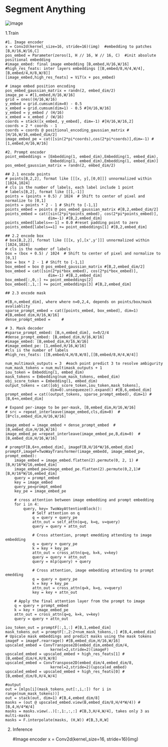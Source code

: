 # Segment Anything

![image](https://github.com/user-attachments/assets/c8924a90-157f-459c-873f-570a99a1ec32)

1.Train

    #1. Image encoder
    x = Conv2d(kernel_size=16, stride=16)(img)  #embedding to patches [B,H/16,W/16,C]
    pos_embed = Parameter(zeros(1, H // 16, W // 16, C)  #init absolute positional embedding
    #image_embed: final image embedding [B,embed,H/16,W/16]
    #high_res_feats: inter layers embeddings [[B,embed/8,H/4,W/4],[B,embed/4,H/8,W/8]]
    [image_embed,high_res_feats] = ViT(x + pos_embed)  

    # image embed position encoding
    pos_embed_gaussian_matrix = randn(2, embed_dim/2)
    image_pe = #[1,embed,H/16,W/16]
    grid = ones((H/16,W/16)
    y_embed = grid.cumsum(dim=0) - 0.5
    x_embed = grid.cumsum(dim=1) - 0.5 #[H/16,W/16]
    y_embed = y_embed / (H/16)
    x_embed = x_embed / (W/16)
    coords = stack([x_embed, y_embed], dim=-1) #[H/16,W/16,2]  
    coords = 2 * coords - 1
    coords = coords @ positional_encoding_gaussian_matrix #[H/16,W/16,embed_dim/2]  
    image_embed_pe = cat([sin(2*pi*coords),cos(2*pi*coords)],dim=-1) #[1,embed,H/16,W/16]

    #2. Prompt encoder
    point_embeddings = [Embedding(1, embed_dim),Embedding(1, embed_dim),
                        Embedding(1, embed_dim),Embedding(1, embed_dim)]
    pos_embed_gaussian_matrix = randn(2, embed_dim/2)

    ## 2.1 encode points 
    # points[B,2,2], format like [[[x, y],[0,0]]] unnormalized within [1024,1024]
    # cls is the number of labels, each label include 1 point
    # labels[B,2], format like [[1,-1]]
    points = (points + 0.5) / 1024  # Shift to center of pixel and normalize to [0,1]
    points = points * 2 - 1 # Shift to [-1,1]
    points_embed = points @ pos_embed_gaussian_matrix #[B,2,embed_dim/2]
    points_embed = cat([sin(2*pi*points_embed), cos(2*pi*points_embed)],
                       dim=-1) #[B,2,embed_dim]
    points_embed[labels==-1] = 0.0 #reset padding point to zero
    points_embed[labels==1] += point_embeddings[1] #[B,2,embed_dim]
    
    ## 2.2 encode box
    # box[B,2,2], format like [[[x, y],[x',y']]] unnormalized within [1024,1024]
    # cls is the number of labels
    box = (box + 0.5) / 1024  # Shift to center of pixel and normalize to [0,1]
    box = box * 2 - 1 # Shift to [-1,1]
    box_embed = box @ pos_embed_gaussian_matrix #[B,2,embed_dim/2]
    box_embed = cat([sin(2*pi*box_embed), cos(2*pi*box_embed)],
                       dim=-1) #[B,2,embed_dim]
    box_embed[:,0,:] += point_embeddings[2]
    box_embed[:,1,:] += point_embeddings[3] #[B,2,embed_dim]

    ## 2.3 encode mask

    #[B,n,embed_dim], where where n=0,2,4, depends on points/box/mask avaliablity
    sparse_prompt_embed = cat([points_embed, box_embed], dim=1) 
    #[B,embed_dim,H/16,W/16]
    dense_prompt_embed =     #

    # 3. Mask decoder
    #sparse_prompt_embed: [B,n,embed_dim], n=0/2/4
    #dense_prompt_embed: [B,embed_dim,H/16,W/16]
    #image_embed: [B,embed_dim,H/16,W/16]
    #image_embed_pe: [1,embed,H/16,W/16]
    #cls is the number of labels
    #high_res_feats: [[B,embed/4,H/8,W/8],[[B,embed/8,H/4,W/4]]
    
    num_multimask_outputs = 3  #each point predict 3 to resolve ambigurity
    num_mask_tokens = num_multimask_outputs + 1
    iou_token = Embedding(1, embed_dim)
    mask_tokens = Embedding(num_mask_tokens, embed_dim)
    obj_score_token = Embedding(1, embed_dim)
    output_tokens = cat([obj_score_token,iou_token,mask_tokens], 
                        dim=0).unsequeeze().expand() #[B,6,embed_dim]         
    prompt_embed = cat((output_tokens, sparse_prompt_embed), dim=1) #[B,6+n,embed_dim]  
    
    # Expand per-image to be per-mask, [B,embed_dim,H/16,W/16]
    # src = repeat_interleave(image_embed,cls,dim=0)  #[B*cls,embed_dim,H/16,W/16]
    
    image_embed = image_embed + dense_prompt_embed  #[B,embed_dim,H/16,W/16]
    image_embed_pe =repeat_interleave(image_embed_pe,B,dim=0)  #[B,embed_dim,H/16,W/16]

    # promptF[B,6+n,embed_dim], imageF[B,H/16*W/16,embed_dim]
    promptF,imageF=TwoWayTransformer(image_embedd, image_embed_pe, prompt_embed):
        image_embed = image_embed.flatten(2).permute(0, 2, 1) #[B,H/16*W/16,embed_dim]
        image_embed_pe=image_embed_pe.flatten(2).permute(0,2,1)#[B,H/16*W/16,embed_dim]
        query = prompt_embed
        key = image_embed
        query_pe=prompt_embed
        key_pe = image_embed_pe

        # cross attention between image embedding and prompt embedding
        for i in 4: 
            query, key= TwoWayAttentionBlock():
                # Self attention on q
                q = query + query_pe
                attn_out = self_attn(q=q, k=q, v=query)
                query = query + attn_out
    
                # Cross attention, prompt emedding attending to image embedding
                q = query + query_pe
                k = key + key_pe
                attn_out = cross_attn(q=q, k=k, v=key)
                query = query + attn_out
                query = mlp(query) + query
    
                # Cross attention, image embedding attending to prompt emedding
                q = query + query_pe
                k = key + key_pe
                attn_out = cross_attn(q=k, k=q, v=query)
                key = key + attn_out

        # Apply the final attention layer from the prompt to image
        q = query + prompt_embed
        k = key + image_embed_pe
        attn_out = cross_attn(q=q, k=k, v=key)
        query = query + attn_out

    iou_token_out = promptF[:,1,:] #[B,1,embed_dim]
    mask_tokens_out = promptF[:,2:2+num_mask_tokens,:] #[B,4,embed_dim]
    # Upscale mask embeddings and predict masks using the mask tokens
    imageF = imageF.rearrage() #[B,embed_dim,H/16,W/16]
    upscaled_embed = ConvTranspose2D(embed_dim,embed_dim/4,
                        kernel=2,stride=2)(imageF) 
    upscaled_embed = upscaled_embed + high_res_feats[1] #[B,embed_dim/4,H/8,W/8]
    upscaled_embed = ConvTranspose2D(embed_dim/4,embed_dim/8,
                        kernel=2,stride=2)(upscaled_embed) 
    upscaled_embed = upscaled_embed + high_res_feats[0] #[B,embed_dim/8,H/4,W/4]

    #output
    out = [mlps[i](mask_tokens_out[:,i,:]) for i in range(num_mask_tokens))]
    out = stack(out, dim=1) #[B,4,embed_dim/8]
    masks = (out @ upscaled_embed.view(B,embed_dim/8,H/4*W/4)) #[B,4,H/4*W/4]
    masks = masks.view(..)[:,1:,:,:] #[B,3,H/4,W/4], takes only 3 as multi-masks
    masks = F.interpolate(masks, (H,W)) #[B,3,H,W]


2. Inference 

    #Image encoder
    x = Conv2d(kernel_size=16, stride=16)(img)
   
    
    

